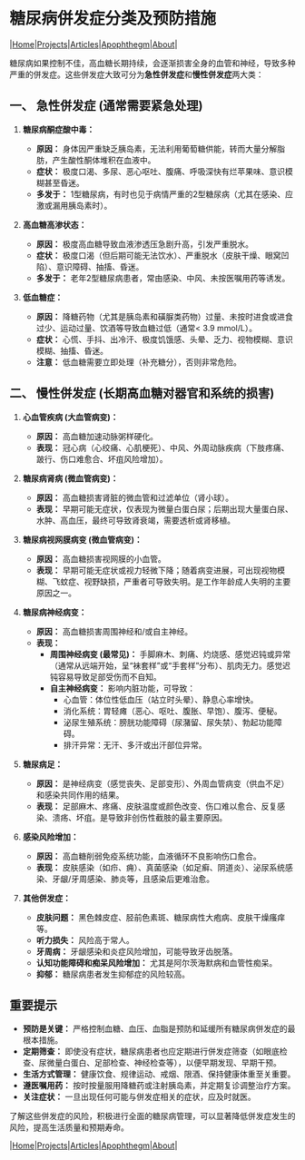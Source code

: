 # 糖尿病併发症分类及预防措施

|[Home](/README.md)|[Projects](/projects.md)|[Articles](/articles.md)|[Apophthegm](/apophthegm.md)|[About](/about.md)|

糖尿病如果控制不佳，高血糖长期持续，会逐渐损害全身的血管和神经，导致多种严重的併发症。这些併发症大致可分为**急性併发症**和**慢性併发症**两大类：

## 一、 急性併发症 (通常需要紧急处理)
1.  **糖尿病酮症酸中毒：**
    *   **原因：** 身体因严重缺乏胰岛素，无法利用葡萄糖供能，转而大量分解脂肪，产生酸性酮体堆积在血液中。
    *   **症状：** 极度口渴、多尿、恶心呕吐、腹痛、呼吸深快有烂苹果味、意识模糊甚至昏迷。
    *   **多发于：** 1型糖尿病，有时也见于病情严重的2型糖尿病（尤其在感染、应激或漏用胰岛素时）。

2.  **高血糖高渗状态：**
    *   **原因：** 极度高血糖导致血液渗透压急剧升高，引发严重脱水。
    *   **症状：** 极度口渴（但后期可能无法饮水）、严重脱水（皮肤干燥、眼窝凹陷）、意识障碍、抽搐、昏迷。
    *   **多发于：** 老年2型糖尿病患者，常由感染、中风、未按医嘱用药等诱发。

3.  **低血糖症：**
    *   **原因：** 降糖药物（尤其是胰岛素和磺脲类药物）过量、未按时进食或进食过少、运动过量、饮酒等导致血糖过低（通常< 3.9 mmol/L）。
    *   **症状：** 心慌、手抖、出冷汗、极度饥饿感、头晕、乏力、视物模糊、意识模糊、抽搐、昏迷。
    *   **注意：** 低血糖需要立即处理（补充糖分），否则非常危险。

## 二、 慢性併发症 (长期高血糖对器官和系统的损害)
1.  **心血管疾病 (大血管病变)：**
    *   **原因：** 高血糖加速动脉粥样硬化。
    *   **表现：** 冠心病（心绞痛、心肌梗死）、中风、外周动脉疾病（下肢疼痛、跛行、伤口难愈合、坏疽风险增加）。

2.  **糖尿病肾病 (微血管病变)：**
    *   **原因：** 高血糖损害肾脏的微血管和过滤单位（肾小球）。
    *   **表现：** 早期可能无症状，仅表现为微量白蛋白尿；后期出现大量蛋白尿、水肿、高血压，最终可导致肾衰竭，需要透析或肾移植。

3.  **糖尿病视网膜病变 (微血管病变)：**
    *   **原因：** 高血糖损害视网膜的小血管。
    *   **表现：** 早期可能无症状或视力轻微下降；随着病变进展，可出现视物模糊、飞蚊症、视野缺损，严重者可导致失明。是工作年龄成人失明的主要原因之一。

4.  **糖尿病神经病变：**
    *   **原因：** 高血糖损害周围神经和/或自主神经。
    *   **表现：**
        *   **周围神经病变 (最常见)：** 手脚麻木、刺痛、灼烧感、感觉迟钝或异常（通常从远端开始，呈“袜套样”或“手套样”分布）、肌肉无力。感觉迟钝容易导致足部受伤而不自知。
        *   **自主神经病变：** 影响内脏功能，可导致：
            *   心血管：体位性低血压（站立时头晕）、静息心率增快。
            *   消化系统：胃轻瘫（恶心、呕吐、腹胀、早饱）、腹泻、便秘。
            *   泌尿生殖系统：膀胱功能障碍（尿潴留、尿失禁）、勃起功能障碍。
            *   排汗异常：无汗、多汗或出汗部位异常。

5.  **糖尿病足：**
    *   **原因：** 是神经病变（感觉丧失、足部变形）、外周血管病变（供血不足）和感染共同作用的结果。
    *   **表现：** 足部麻木、疼痛、皮肤温度或颜色改变、伤口难以愈合、反复感染、溃疡、坏疽。是导致非创伤性截肢的最主要原因。

6.  **感染风险增加：**
    *   **原因：** 高血糖削弱免疫系统功能，血液循环不良影响伤口愈合。
    *   **表现：** 皮肤感染（如疖、痈）、真菌感染（如足癣、阴道炎）、泌尿系统感染、牙龈/牙周感染、肺炎等，且感染后更难治愈。

7.  **其他併发症：**
    *   **皮肤问题：** 黑色棘皮症、胫前色素斑、糖尿病性大疱病、皮肤干燥瘙痒等。
    *   **听力损失：** 风险高于常人。
    *   **牙周病：** 牙龈感染和炎症风险增加，可能导致牙齿脱落。
    *   **认知功能障碍和痴呆风险增加：** 尤其是阿尔茨海默病和血管性痴呆。
    *   **抑郁：** 糖尿病患者发生抑郁症的风险较高。

## 重要提示

*   **预防是关键：** 严格控制血糖、血压、血脂是预防和延缓所有糖尿病併发症的最根本措施。
*   **定期筛查：** 即使没有症状，糖尿病患者也应定期进行併发症筛查（如眼底检查、尿微量白蛋白、足部检查、神经检查等），以便早期发现、早期干预。
*   **生活方式管理：** 健康饮食、规律运动、戒烟、限酒、保持健康体重至关重要。
*   **遵医嘱用药：** 按时按量服用降糖药或注射胰岛素，并定期复诊调整治疗方案。
*   **关注症状：** 一旦出现任何可能与併发症相关的症状，应及时就医。

了解这些併发症的风险，积极进行全面的糖尿病管理，可以显著降低併发症发生的风险，提高生活质量和预期寿命。

|[Home](/README.md)|[Projects](/projects.md)|[Articles](/articles.md)|[Apophthegm](/apophthegm.md)|[About](/about.md)|